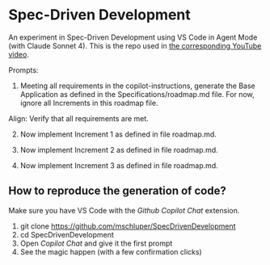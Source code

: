 # Spec-Driven Development
An experiment in Spec-Driven Development using VS Code in Agent Mode (with Claude Sonnet 4).
This is the repo used in [the corresponding YouTube video](https://www.youtube.com/watch?v=ex-HBo5t7IY).



Prompts:

1. Meeting all requirements in the copilot-instructions, generate the Base Application as defined in the Specifications/roadmap.md file. For now, ignore all Increments in this roadmap file.

Align: Verify that all requirements are met. 

2. Now implement Increment 1 as defined in file roadmap.md.

3. Now implement Increment 2 as defined in file roadmap.md.

4. Now implement Increment 3 as defined in file roadmap.md.


## How to reproduce the generation of code?
Make sure you have VS Code with the *Github Copilot Chat* extension.

1. git clone https://github.com/mschluper/SpecDrivenDevelopment
2. cd SpecDrivenDevelopment
3. Open *Copilot Chat* and give it the first prompt
4. See the magic happen (with a few confirmation clicks)
